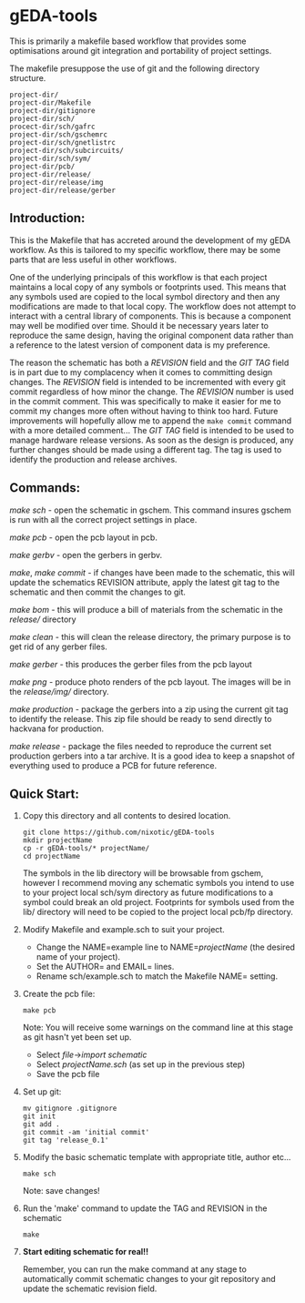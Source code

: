 # gEDA-tools

This is primarily a makefile based workflow that provides some optimisations around git integration and portability of project settings.

The makefile presuppose the use of git and the following directory structure.

```
project-dir/
project-dir/Makefile  
project-dir/gitignore
project-dir/sch/  
procect-dir/sch/gafrc
project-dir/sch/gschemrc
project-dir/sch/gnetlistrc
project-dir/sch/subcircuits/
project-dir/sch/sym/
project-dir/pcb/
project-dir/release/
project-dir/release/img
project-dir/release/gerber
```
## Introduction:
This is the Makefile that has accreted around the development of my gEDA workflow. As this is tailored to my specific workflow, there may be some parts that are less useful in other workflows.

One of the underlying principals of this workflow is that each project maintains a local copy of any symbols or footprints used. This means that any symbols used are copied to the local symbol directory and then any modifications are made to that local copy. The workflow does not attempt to interact with a central library of components. This is because a component may well be modified over time. Should it be necessary years later to reproduce the same design, having the original component data rather than a reference to the latest version of component data is my preference.

The reason the schematic has both a _REVISION_ field and the _GIT TAG_ field is in part due to my complacency when it comes to committing design changes. The _REVISION_ field is intended to be incremented with every git commit regardless of how minor the change. The _REVISION_ number is used in the commit comment. This was specifically to make it easier for me to commit my changes more often without having to think too hard. Future improvements will hopefully allow me to append the ```make commit``` command with a more detailed comment... The _GIT TAG_ field  is intended to be used to manage hardware release versions. As soon as the design is produced, any further changes should be made using a different tag. The tag is used to identify the production and release archives.


## Commands:
_make sch_ - open the schematic in gschem. This command insures gschem is run with all the correct project settings in place.

_make pcb_ - open the pcb layout in pcb.

_make gerbv_ - open the gerbers in gerbv.

_make_, _make commit_ - if changes have been made to the schematic, this will update the schematics REVISION attribute, apply the latest git tag to the schematic and then commit the changes to git.

_make bom_ - this will produce a bill of materials from the schematic in the _release/_ directory

_make clean_ - this will clean the release directory, the primary purpose is to get rid of any gerber files.

_make gerber_ - this produces the gerber files from the pcb layout

_make png_ - produce photo renders of the pcb layout. The images will be in the _release/img/_ directory.

_make production_ - package the gerbers into a zip using the current git tag to identify the release. This zip file should be ready to send directly to hackvana for production.

_make release_ - package the files needed to reproduce the current set production gerbers into a tar archive. It is a good idea to keep a snapshot of everything used to produce a PCB for future reference.

## Quick Start:

1. Copy this directory and all contents to desired location.

    ```shell
    git clone https://github.com/nixotic/gEDA-tools
    mkdir projectName
    cp -r gEDA-tools/* projectName/
    cd projectName
    ```
    The symbols in the lib directory will be browsable from gschem, however I recommend moving any schematic symbols you intend to use to your project local sch/sym directory as future modifications to a symbol could break an old project.
    Footprints for symbols used from the lib/ directory will need to be copied to the project local pcb/fp directory.

2. Modify Makefile and example.sch to suit your project.
   * Change the NAME=example line to NAME=_projectName_ (the desired name of your project).
   * Set the AUTHOR= and EMAIL= lines.
   * Rename sch/example.sch to match the Makefile NAME= setting.

3. Create the pcb file:

    ```shell
    make pcb
    ```
   Note: You will receive some warnings on the command line at this stage as git hasn't yet been set up.
   * Select _file_->_import schematic_
   * Select _projectName.sch_ (as set up in the previous step)
   * Save the pcb file
4. Set up git:

    ```shell
    mv gitignore .gitignore
    git init
    git add .
    git commit -am 'initial commit'
    git tag 'release_0.1'
    ```

5. Modify the basic schematic template with appropriate title, author etc...

    ```shell
    make sch
    ```
    Note: save changes!

6. Run the 'make' command to update the TAG and REVISION in the schematic

    ```shell
    make
    ```

7. __Start editing schematic for real!!__

    Remember, you can run the make command at any stage to automatically commit schematic changes to your git repository and update the schematic revision field.

